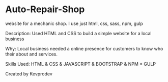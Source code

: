 # Auto-Repair-Shop
website for a mechanic shop. I use just html, css, sass, npm, gulp


Description: Used HTML and CSS to build a simple website for a local business

Why: Local business needed a online presence for customers to know who their about and services.

Skills Used: HTML & CSS & JAVASCRIPT & BOOTSTRAP & NPM * GULP

Created by Kevprodev
